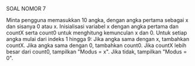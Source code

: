 SOAL NOMOR 7

Minta pengguna memasukkan 10 angka, dengan angka pertama sebagai x dan sisanya 0 atau x.
Inisialisasi variabel x dengan angka pertama dan countX serta count0 untuk menghitung kemunculan x dan 0.
Untuk setiap angka mulai dari indeks 1 hingga 9:
Jika angka sama dengan x, tambahkan countX.
Jika angka sama dengan 0, tambahkan count0.
Jika countX lebih besar dari count0, tampilkan "Modus = x".
Jika tidak, tampilkan "Modus = 0".
